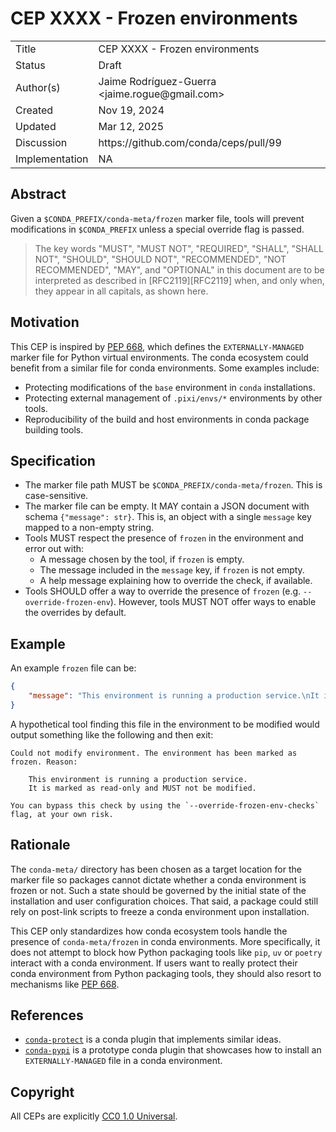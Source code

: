 # CEP XXXX - Frozen environments

<table>
<tr><td> Title </td><td> CEP XXXX - Frozen environments </td>
<tr><td> Status </td><td> Draft </td></tr>
<tr><td> Author(s) </td><td> Jaime Rodríguez-Guerra &lt;jaime.rogue@gmail.com&gt;</td></tr>
<tr><td> Created </td><td> Nov 19, 2024</td></tr>
<tr><td> Updated </td><td> Mar 12, 2025</td></tr>
<tr><td> Discussion </td><td> https://github.com/conda/ceps/pull/99 </td></tr>
<tr><td> Implementation </td><td> NA </td></tr>
</table>

## Abstract

Given a `$CONDA_PREFIX/conda-meta/frozen` marker file, tools will prevent modifications in
`$CONDA_PREFIX` unless a special override flag is passed.

> The key words "MUST", "MUST NOT", "REQUIRED", "SHALL", "SHALL NOT", "SHOULD", "SHOULD NOT",
  "RECOMMENDED", "NOT RECOMMENDED", "MAY", and "OPTIONAL" in this document are to be interpreted as
  described in [RFC2119][RFC2119] when, and only when, they appear in all capitals, as shown here.

## Motivation

This CEP is inspired by [PEP 668][PEP-668], which defines the `EXTERNALLY-MANAGED` marker file for
Python virtual environments. The conda ecosystem could benefit from a similar file for conda
environments. Some examples include:

- Protecting modifications of the `base` environment in `conda` installations.
- Protecting external management of `.pixi/envs/*` environments by other tools.
- Reproducibility of the build and host environments in conda package building tools.


## Specification

- The marker file path MUST be `$CONDA_PREFIX/conda-meta/frozen`. This is case-sensitive.
- The marker file can be empty. It MAY contain a JSON document with schema `{"message": str}`. This is, an object with a single `message` key mapped to a non-empty string.
- Tools MUST respect the presence of `frozen` in the environment and error out with:
    - A message chosen by the tool, if `frozen` is empty.
    - The message included in the `message` key, if `frozen` is not empty.
    - A help message explaining how to override the check, if available.
- Tools SHOULD offer a way to override the presence of `frozen` (e.g. `--override-frozen-env`).
  However, tools MUST NOT offer ways to enable the overrides by default.

## Example

An example `frozen` file can be:

```json
{
    "message": "This environment is running a production service.\nIt is marked as read-only and MUST not be modified."
}
```

A hypothetical tool finding this file in the environment to be modified would output something
like the following and then exit:

```
Could not modify environment. The environment has been marked as frozen. Reason:

    This environment is running a production service.
    It is marked as read-only and MUST not be modified.

You can bypass this check by using the `--override-frozen-env-checks` flag, at your own risk.
```

## Rationale

The `conda-meta/` directory has been chosen as a target location for the marker file so
packages cannot dictate whether a conda environment is frozen or not. Such a state should
be governed by the initial state of the installation and user configuration choices. That
said, a package could still rely on post-link scripts to freeze a conda environment upon
installation.

This CEP only standardizes how conda ecosystem tools handle the presence of `conda-meta/frozen`
in conda environments. More specifically, it does not attempt to block how Python packaging
tools like `pip`, `uv` or `poetry` interact with a conda environment. If users want to really
protect their conda environment from Python packaging tools, they should also resort to
mechanisms like [PEP 668][PEP-668].

## References

* [`conda-protect`](https://github.com/conda-incubator/conda-protect) is a conda plugin that
  implements similar ideas.
* [`conda-pypi`](https://github.com/conda-incubator/conda-pypi) is a prototype conda plugin
  that showcases how to install an `EXTERNALLY-MANAGED` file in a conda environment.

## Copyright

All CEPs are explicitly [CC0 1.0 Universal](https://creativecommons.org/publicdomain/zero/1.0/).

<!-- links -->

[PEP-668]: https://peps.python.org/pep-0668/
